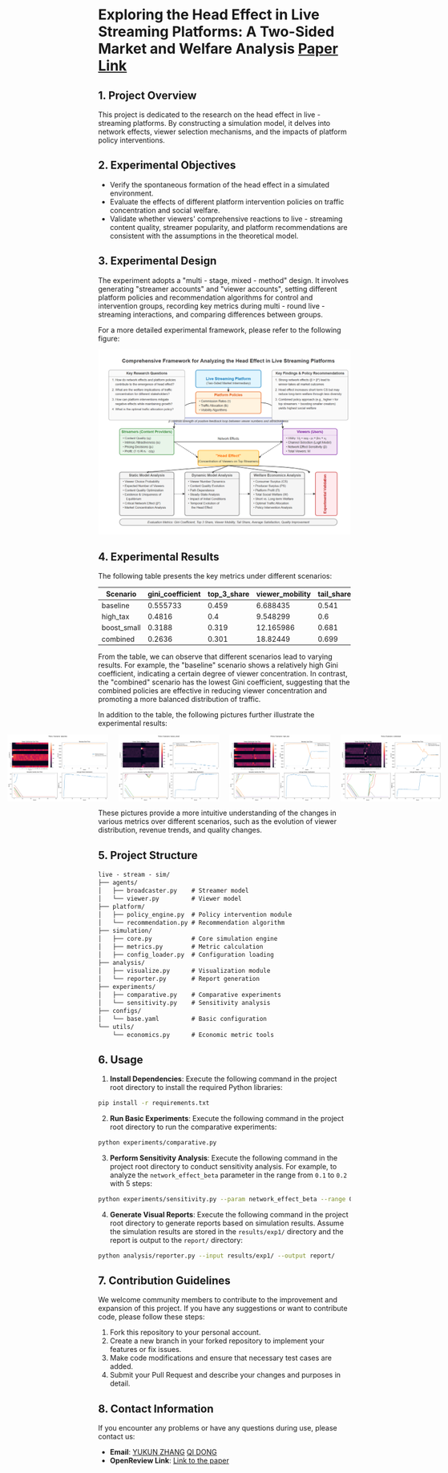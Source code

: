 # Exploring the Head Effect in Live Streaming Platforms: A Two-Sided Market and Welfare Analysis [Paper Link](https://openreview.net/forum?id=0YVYjiKbVt&filter=excludedInvitations%3AKDD.org%2F2025%2FADS_Track_February%2FSubmission58%2F-%2FChat&nesting=3&sort=date-desc)

## 1. Project Overview
This project is dedicated to the research on the head effect in live - streaming platforms. By constructing a simulation model, it delves into network effects, viewer selection mechanisms, and the impacts of platform policy interventions.

## 2. Experimental Objectives
- Verify the spontaneous formation of the head effect in a simulated environment.
- Evaluate the effects of different platform intervention policies on traffic concentration and social welfare.
- Validate whether viewers' comprehensive reactions to live - streaming content quality, streamer popularity, and platform recommendations are consistent with the assumptions in the theoretical model.

## 3. Experimental Design
The experiment adopts a "multi - stage, mixed - method" design. It involves generating "streamer accounts" and "viewer accounts", setting different platform policies and recommendation algorithms for control and intervention groups, recording key metrics during multi - round live - streaming interactions, and comparing differences between groups.

For a more detailed experimental framework, please refer to the following figure:

![Framework Diagram](docs/framework.png)

## 4. Experimental Results
The following table presents the key metrics under different scenarios:

| Scenario | gini_coefficient | top_3_share | viewer_mobility | tail_share | avg_satisfaction | quality_improvement |
|---|---|---|---|---|---|---|
| baseline | 0.555733 | 0.459 | 6.688435 | 0.541 | 0.98926 | - 0.134414 |
| high_tax | 0.4816 | 0.4 | 9.548299 | 0.6 | 0.796576 | - 0.02299 |
| boost_small | 0.3188 | 0.319 | 12.165986 | 0.681 | 2.123171 | - 0.035645 |
| combined | 0.2636 | 0.301 | 18.82449 | 0.699 | 1.753325 | 0.096633 | 

From the table, we can observe that different scenarios lead to varying results. For example, the "baseline" scenario shows a relatively high Gini coefficient, indicating a certain degree of viewer concentration. In contrast, the "combined" scenario has the lowest Gini coefficient, suggesting that the combined policies are effective in reducing viewer concentration and promoting a more balanced distribution of traffic.

In addition to the table, the following pictures further illustrate the experimental results:
<div style="display: flex; justify-content: center;">
    <img src="result/baseline.png" alt="Image 1" style="width: 40%; margin: 0 10px;">
    <img src="result/boost_small.png" alt="Image 2" style="width: 40%; margin: 0 10px;">
    <img src="result/high_tax.png" alt="Image 3" style="width: 40%; margin: 0 10px;">
    <img src="result/combined.png" alt="Image 4" style="width: 40%; margin: 0 10px;">
</div>

These pictures provide a more intuitive understanding of the changes in various metrics over different scenarios, such as the evolution of viewer distribution, revenue trends, and quality changes.

## 5. Project Structure
```
live - stream - sim/
├── agents/
│   ├── broadcaster.py    # Streamer model
│   └── viewer.py         # Viewer model
├── platform/
│   ├── policy_engine.py  # Policy intervention module
│   └── recommendation.py # Recommendation algorithm
├── simulation/
│   ├── core.py           # Core simulation engine
│   ├── metrics.py        # Metric calculation
│   ├── config_loader.py  # Configuration loading
├── analysis/
│   ├── visualize.py      # Visualization module
│   └── reporter.py       # Report generation
├── experiments/
│   ├── comparative.py    # Comparative experiments
│   └── sensitivity.py    # Sensitivity analysis
├── configs/
│   └── base.yaml         # Basic configuration
└── utils/
    └── economics.py      # Economic metric tools
```

## 6. Usage
1. **Install Dependencies**: Execute the following command in the project root directory to install the required Python libraries:
```bash
pip install -r requirements.txt
```
2. **Run Basic Experiments**: Execute the following command in the project root directory to run the comparative experiments:
```bash
python experiments/comparative.py
```
3. **Perform Sensitivity Analysis**: Execute the following command in the project root directory to conduct sensitivity analysis. For example, to analyze the `network_effect_beta` parameter in the range from `0.1` to `0.2` with 5 steps:
```bash
python experiments/sensitivity.py --param network_effect_beta --range 0.1 0.2 --steps 5
```
4. **Generate Visual Reports**: Execute the following command in the project root directory to generate reports based on simulation results. Assume the simulation results are stored in the `results/exp1/` directory and the report is output to the `report/` directory:
```bash
python analysis/reporter.py --input results/exp1/ --output report/
```

## 7. Contribution Guidelines
We welcome community members to contribute to the improvement and expansion of this project. If you have any suggestions or want to contribute code, please follow these steps:
1. Fork this repository to your personal account.
2. Create a new branch in your forked repository to implement your features or fix issues.
3. Make code modifications and ensure that necessary test cases are added.
4. Submit your Pull Request and describe your changes and purposes in detail.

## 8. Contact Information
If you encounter any problems or have any questions during use, please contact us:
- **Email**: [YUKUN ZHANG](215010026@link.cuhk.edu.cn) [QI DONG](19210980065@fudan.edu.cn)
- **OpenReview Link**: [Link to the paper](https://openreview.net/forum?id=0YVYjiKbVt&filter=excludedInvitations%3AKDD.org%2F2025%2FADS_Track_February%2FSubmission58%2F-%2FChat&nesting=3&sort=date-desc)
